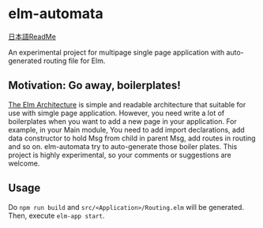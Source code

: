 # elm-automata 

[日本語ReadMe](readme-ja.md)

An experimental project for multipage single page application with auto-generated routing file for Elm.

## Motivation: Go away, boilerplates!

[The Elm Architecture](https://guide.elm-lang.org/architecture/) is simple and readable architecture that suitable for use with simgle page application.
However, you need write a lot of boilerplates when you want to add a new page in your application. 
For example, in your Main module, You need to add import declarations, add data constructor to hold Msg from child in parent Msg, add routes in routing and so on. 
elm-automata try to auto-generate those boiler plates. This project is highly experimental, so your comments or suggestions are welcome.

## Usage 

Do `npm run build` and `src/<Application>/Routing.elm` will be generated. Then, execute `elm-app start`.


